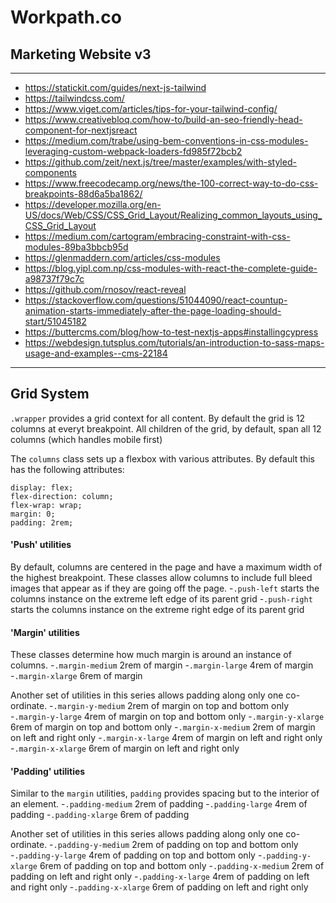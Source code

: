 # Workpath.co
## Marketing Website v3
------------
- https://statickit.com/guides/next-js-tailwind
- https://tailwindcss.com/
- https://www.viget.com/articles/tips-for-your-tailwind-config/
- https://www.creativebloq.com/how-to/build-an-seo-friendly-head-component-for-nextjsreact
- https://medium.com/trabe/using-bem-conventions-in-css-modules-leveraging-custom-webpack-loaders-fd985f72bcb2
- https://github.com/zeit/next.js/tree/master/examples/with-styled-components
- https://www.freecodecamp.org/news/the-100-correct-way-to-do-css-breakpoints-88d6a5ba1862/
- https://developer.mozilla.org/en-US/docs/Web/CSS/CSS_Grid_Layout/Realizing_common_layouts_using_CSS_Grid_Layout
- https://medium.com/cartogram/embracing-constraint-with-css-modules-89ba3bbcb95d
- https://glenmaddern.com/articles/css-modules
- https://blog.yipl.com.np/css-modules-with-react-the-complete-guide-a98737f79c7c
- https://github.com/rnosov/react-reveal
- https://stackoverflow.com/questions/51044090/react-countup-animation-starts-immediately-after-the-page-loading-should-start/51045182
- https://buttercms.com/blog/how-to-test-nextjs-apps#installingcypress
- https://webdesign.tutsplus.com/tutorials/an-introduction-to-sass-maps-usage-and-examples--cms-22184

---

## Grid System
`.wrapper` provides a grid context for all content. By default the grid is 12 columns at everyt breakpoint. All children of the grid, by default, span all 12 columns (which handles mobile first)

The `columns` class sets up a flexbox with various attributes. By default this has the following attributes:

```
display: flex;
flex-direction: column;
flex-wrap: wrap;
margin: 0;
padding: 2rem;
```

#### 'Push' utilities
By default, columns are centered in the page and have a maximum width of the highest breakpoint. These classes allow columns to include full bleed images that appear as if they are going off the page.
-`.push-left` starts the columns instance on the extreme left edge of its parent grid
-`.push-right` starts the columns instance on the extreme right edge of its parent grid

#### 'Margin' utilities
These classes determine how much margin is around an instance of columns.
-`.margin-medium` 2rem of margin
-`.margin-large` 4rem of margin
-`.margin-xlarge` 6rem of margin

Another set of utilities in this series allows padding along only one co-ordinate.
-`.margin-y-medium` 2rem of margin on top and bottom only
-`.margin-y-large` 4rem of margin on top and bottom only
-`.margin-y-xlarge` 6rem of margin on top and bottom only
-`.margin-x-medium` 2rem of margin on left and right only
-`.margin-x-large` 4rem of margin on left and right only
-`.margin-x-xlarge` 6rem of margin on left and right only

#### 'Padding' utilities
Similar to the `margin` utilities, `padding` provides spacing but to the interior of an element.
-`.padding-medium` 2rem of padding
-`.padding-large` 4rem of padding
-`.padding-xlarge` 6rem of padding

Another set of utilities in this series allows padding along only one co-ordinate.
-`.padding-y-medium` 2rem of padding on top and bottom only
-`.padding-y-large` 4rem of padding on top and bottom only
-`.padding-y-xlarge` 6rem of padding on top and bottom only
-`.padding-x-medium` 2rem of padding on left and right only
-`.padding-x-large` 4rem of padding on left and right only
-`.padding-x-xlarge` 6rem of padding on left and right only

